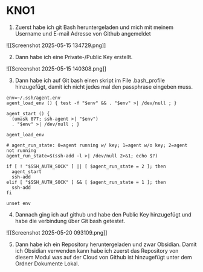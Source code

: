 # KNO1

1. Zuerst habe ich git Bash heruntergeladen und mich mit meinem Username und E-mail Adresse von Github angemeldet

![[Screenshot 2025-05-15 134729.png]]

2. Dann habe ich eine Private-/Public Key erstellt.

![[Screenshot 2025-05-15 140308.png]]


3. Dann habe ich auf Git bash einen skript im File .bash_profile hinzugefügt, damit ich nicht jedes mal den passphrase eingeben muss.

```
env=~/.ssh/agent.env
agent_load_env () { test -f "$env" && . "$env" >| /dev/null ; }

agent_start () {
  (umask 077; ssh-agent >| "$env")
  . "$env" >| /dev/null ; }

agent_load_env

# agent_run_state: 0=agent running w/ key; 1=agent w/o key; 2=agent not running
agent_run_state=$(ssh-add -l >| /dev/null 2>&1; echo $?)

if [ ! "$SSH_AUTH_SOCK" ] || [ $agent_run_state = 2 ]; then
  agent_start
  ssh-add
elif [ "$SSH_AUTH_SOCK" ] && [ $agent_run_state = 1 ]; then
  ssh-add
fi

unset env

```



4. Dannach ging ich auf github und habe den Public Key hinzugefügt und habe die verbindung über Git bash getestet.

![[Screenshot 2025-05-20 093109.png]]

5.  Dann habe ich ein Repository heruntergeladen und zwar Obsidian. Damit ich Obsidian verwenden kann habe ich zuerst das Repository von diesem Modul was auf der Cloud von Github ist hinzugefügt unter dem Ordner Dokumente Lokal.


